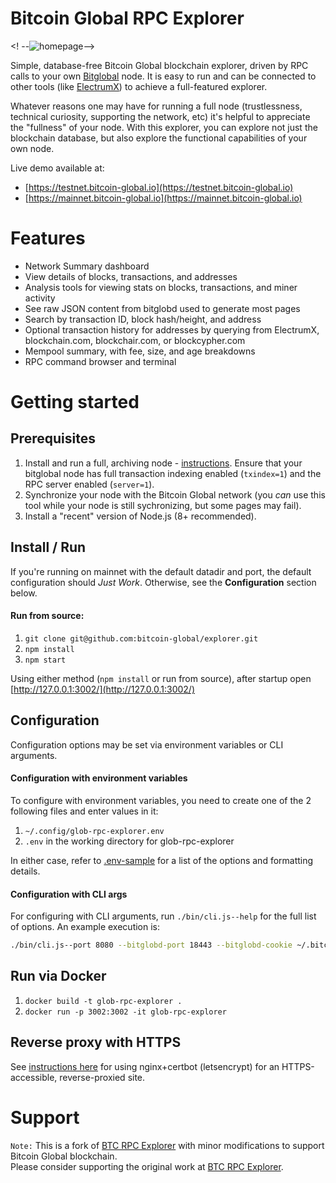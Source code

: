# Bitcoin Global RPC Explorer

<! --![homepage](https://github.com/bitcoin-global/explorer/blob/master/public/img/screenshots/homepage.png?raw=true)--> 

Simple, database-free Bitcoin Global blockchain explorer, driven by RPC calls to your own [Bitglobal](https://github.com/bitcoin-global/bitcoin-global) node. It is easy to run and can be connected to other tools (like [ElectrumX](https://github.com/spesmilo/electrumx)) to achieve a full-featured explorer.      

Whatever reasons one may have for running a full node (trustlessness, technical curiosity, supporting the network, etc) it's helpful to appreciate the "fullness" of your node. With this explorer, you can explore not just the blockchain database, but also explore the functional capabilities of your own node.

Live demo available at: 
* [https://testnet.bitcoin-global.io](https://testnet.bitcoin-global.io)
* [https://mainnet.bitcoin-global.io](https://mainnet.bitcoin-global.io)

# Features
* Network Summary dashboard
* View details of blocks, transactions, and addresses
* Analysis tools for viewing stats on blocks, transactions, and miner activity
* See raw JSON content from bitglobd used to generate most pages
* Search by transaction ID, block hash/height, and address
* Optional transaction history for addresses by querying from ElectrumX, blockchain.com, blockchair.com, or blockcypher.com
* Mempool summary, with fee, size, and age breakdowns
* RPC command browser and terminal

# Getting started

## Prerequisites
1. Install and run a full, archiving node - [instructions](https://bitcoin-global.io/en/full-node). Ensure that your bitglobal node has full transaction indexing enabled (`txindex=1`) and the RPC server enabled (`server=1`).
2. Synchronize your node with the Bitcoin Global network (you *can* use this tool while your node is still sychronizing, but some pages may fail).
3. Install a "recent" version of Node.js (8+ recommended).

## Install / Run
If you're running on mainnet with the default datadir and port, the default configuration should *Just Work*. Otherwise, see the **Configuration** section below.

#### Run from source:
1. `git clone git@github.com:bitcoin-global/explorer.git`
2. `npm install`
3. `npm start`


Using either method (`npm install` or run from source), after startup open [http://127.0.0.1:3002/](http://127.0.0.1:3002/)


## Configuration
Configuration options may be set via environment variables or CLI arguments.

#### Configuration with environment variables
To configure with environment variables, you need to create one of the 2 following files and enter values in it:

1. `~/.config/glob-rpc-explorer.env`
2. `.env` in the working directory for glob-rpc-explorer

In either case, refer to [.env-sample](.env-sample) for a list of the options and formatting details.

#### Configuration with CLI args
For configuring with CLI arguments, run `./bin/cli.js--help` for the full list of options. An example execution is:

```bash
./bin/cli.js--port 8080 --bitglobd-port 18443 --bitglobd-cookie ~/.bitcoin/regtest/.cookie
```

## Run via Docker
1. `docker build -t glob-rpc-explorer .`
2. `docker run -p 3002:3002 -it glob-rpc-explorer`


## Reverse proxy with HTTPS
See [instructions here](docs/nginx-reverse-proxy.md) for using nginx+certbot (letsencrypt) for an HTTPS-accessible, reverse-proxied site.

# Support
`Note:` This is a fork of [BTC RPC Explorer](https://github.com/janoside/btc-rpc-explorer) with minor modifications to support Bitcoin Global blockchain.     
Please consider supporting the original work at [BTC RPC Explorer](https://github.com/janoside/btc-rpc-explorer). 
